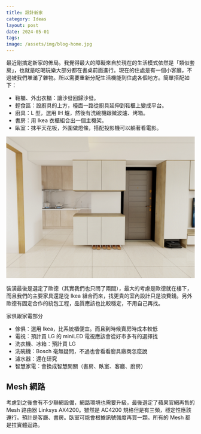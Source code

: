 ```yaml
---
title: 設計新家
category: Ideas
layout: post
date: 2024-05-01
tags: 
image: /assets/img/blog-home.jpg
---
```

最近剛搞定新家的佈局。我覺得最大的障礙來自於現在的生活模式依然是「類似套房」，也就是吃喝玩樂大部分都在書桌前面進行。現在的住處是有一個小客廳，不過被我們堆滿了雜物。所以需要重新分配生活機能到住處各個地方。簡單搭配如下：

- 鞋櫃、外出衣櫃：讓沙發回歸沙發。
- 輕食區：設廚具的上方，檯面一路從廚具延伸到鞋櫃上變成平台。
- 廚具：L 型，選用 IH 爐，然後有洗碗機跟微波爐、烤箱。
- 書房：用 Ikea 衣櫃組合出一個主機架。
- 臥室：抹平天花板，外圍做燈條，搭配投影機可以躺著看電影。

![](/assets/img/blog-home.jpg)

裝潢最後是選定了歐德（其實我們也只問了兩間），最大的考慮是歐德就在樓下，而且我們的主要家具還是從 Ikea 組合而來，找更貴的室內設計只是浪費錢。另外歐德有固定合作的統包工程，品質應該也比較穩定，不用自己再找。

家俱跟家電部分
- 傢俱：選用 Ikea，比系統櫃便宜。而且到時候賣房時成本較低
- 電視：預計買 LG 的 miniLED 電視應該會從好市多有的選擇找
- 洗衣機、冰箱：預計買 LG 
- 洗碗機：Bosch 毫無疑問，不過也會看看廚具廠商怎麼說
- 濾水器：還在研究
- 智慧家電：會換成智慧開關（書房、臥室、客廳、廚房）

## Mesh 網路

考慮到之後會有不少聯網設備，網路環境也需要升級，最後選定了蘋果官網再售的 Mesh 路由器 Linksys AX4200。雖然是 AC4200 規格但是有三頻，穩定性應該還行。預計是客廳、書房。臥室可能會根據訊號強度再買一顆。所有的 Mesh 都是拉實體迴路。